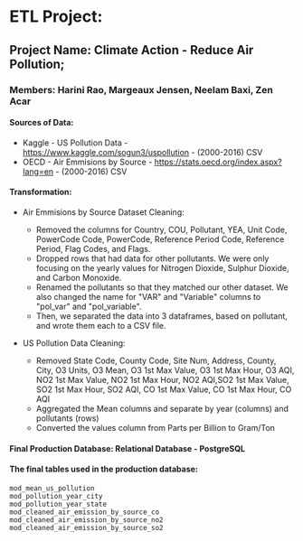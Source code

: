 # ETL Project:
## Project Name: Climate Action - Reduce Air Pollution;
### Members: Harini Rao, Margeaux Jensen, Neelam Baxi, Zen Acar


#### Sources of Data:
-	Kaggle - US Pollution Data - https://www.kaggle.com/sogun3/uspollution -  (2000-2016) CSV 
-	OECD - Air Emmisions by Source - https://stats.oecd.org/index.aspx?lang=en - (2000-2016) CSV

	
#### Transformation:
-	Air Emmisions by Source Dataset Cleaning:
	-	Removed the columns for Country, COU, Pollutant, YEA, Unit Code, PowerCode Code, PowerCode, Reference 			Period Code, Reference Period, Flag Codes, and Flags. 
	-	Dropped rows that had data for other pollutants. We were only focusing on the yearly values for Nitrogen Dioxide, 			Sulphur Dioxide, and Carbon Monoxide.
	-	Renamed the pollutants so that they matched our other dataset. We also changed the name for "VAR" and "Variable" columns to "pol_var" and "pol_variable". 
	-	Then, we separated the data into 3 dataframes, based on pollutant, and wrote them each to a CSV file. 


-	US Pollution Data Cleaning:
	-	Removed State Code, County Code, Site Num, Address, County, City, O3 Units, O3 Mean, O3 1st Max Value, O3 1st Max Hour, 		O3 AQI, NO2 1st Max Value, NO2 1st Max Hour, NO2 AQI,SO2 1st Max Value, SO2 1st Max Hour, SO2 AQI, CO 1st Max Value, CO 		1st Max Hour, CO AQI
	-	Aggregated the Mean columns and separate by year (columns) and pollutants (rows)
	- 	Converted the values column from Parts per Billion to Gram/Ton

#### Final Production Database: Relational Database - PostgreSQL

#### The final tables used in the production database:
	mod_mean_us_pollution
	mod_pollution_year_city
	mod_pollution_year_state
	mod_cleaned_air_emission_by_source_co
	mod_cleaned_air_emission_by_source_no2
	mod_cleaned_air_emission_by_source_so2



